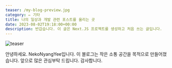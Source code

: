 ```yaml
---
teaser: /my-blog-preview.jpg
category: ✏️ 기타
title: 나의 일상과 개발 관련 포스트를 올리는 곳
date: 2023-08-02T19:18:00+00:00
description: 반갑습니다. 이 글은 Next.JS 프로젝트를 생성하고 처음 쓰는 글입니다.
---
```


![teaser](/my-blog-preview.jpg)

안녕하세요. NekoNyangYee입니다. 이 블로그는 작은 소통 공간을 목적으로 만들어졌습니다. 앞으로 많은 관심부탁 드립니다. 감사합니다.
